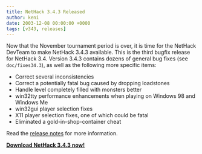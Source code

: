 ```yaml
---
title: NetHack 3.4.3 Released
author: keni
date: 2003-12-08 00:00:00 +0000
tags: [v343, releases]
---
```

Now that the November tournament period is over, it is time for the NetHack DevTeam to make NetHack 3.4.3 available.  This is the third bugfix release for NetHack 3.4.  Version 3.4.3 contains dozens of general bug fixes (see `doc/fixes34.3`), as well as the following more specific items:

* Correct several inconsistencies
* Correct a potentially fatal bug caused by dropping loadstones
* Handle level completely filled with monsters better
* win32tty performance enhancements when playing on Windows 98 and Windows Me
* win32gui player selection fixes
* X11 player selection fixes, one of which could be fatal
* Eliminated a gold-in-shop-container cheat

Read the [release notes][v343-release] for more information.

[**Download NetHack 3.4.3 now!**][v343-downloads]

[v343-downloads]: {{site.baseurl}}/v343/downloads.html
[v343-release]: {{site.baseurl}}/v343/release.html

